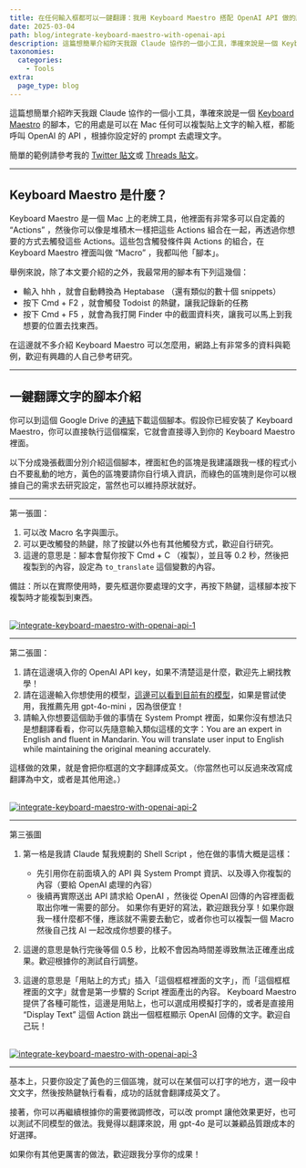 ```yaml
---
title: 在任何輸入框都可以一鍵翻譯：我用 Keyboard Maestro 搭配 OpenAI API 做的腳本
date: 2025-03-04
path: blog/integrate-keyboard-maestro-with-openai-api
description: 這篇想簡單介紹昨天我跟 Claude 協作的一個小工具，準確來說是一個 Keyboard Maestro 的腳本，它的用處是可以在 Mac 任何可以複製貼上文字的輸入框，都能呼叫 OpenAI 的 API ，根據你設定好的 prompt 去處理文字。
taxonomies:
  categories: 
    - Tools
extra:
  page_type: blog
---
```



這篇想簡單介紹昨天我跟 Claude 協作的一個小工具，準確來說是一個 [Keyboard Maestro](https://www.keyboardmaestro.com/main/) 的腳本，它的用處是可以在 Mac 任何可以複製貼上文字的輸入框，都能呼叫 OpenAI 的 API ，根據你設定好的 prompt 去處理文字。

簡單的範例請參考我的 [Twitter 貼文](https://x.com/WuPingJu/status/1896704678119006467)或 [Threads 貼文](https://www.threads.net/@wu_pingju/post/DGwXcfHSKIr?xmt=AQGzBFj0AS-ExZqkOb3qFCF8NoidOnQPTv7BYmcVZ4LGpw)。

---

## Keyboard Maestro 是什麼？

Keyboard Maestro 是一個 Mac 上的老牌工具，他裡面有非常多可以自定義的 “Actions” ，然後你可以像是堆積木一樣把這些 Actions 組合在一起，再透過你想要的方式去觸發這些 Actions。這些包含觸發條件與 Actions 的組合，在 Keyboard Maestro 裡面叫做 “Macro” ，我都叫他「腳本」。

舉例來說，除了本文要介紹的之外，我最常用的腳本有下列這幾個：

- 輸入 hhh ，就會自動轉換為 Heptabase （還有類似的數十個 snippets）
- 按下 Cmd + F2 ，就會觸發 Todoist 的熱鍵，讓我記錄新的任務
- 按下 Cmd + F5 ，就會為我打開 Finder 中的截圖資料夾，讓我可以馬上到我想要的位置去找東西。

在這邊就不多介紹 Keyboard Maestro 可以怎麼用，網路上有非常多的資料與範例，歡迎有興趣的人自己參考研究。

---

## 一鍵翻譯文字的腳本介紹

你可以到這個 Google Drive 的[連結](https://drive.google.com/file/d/1OBmoUWui3eUXDMX5cUbnmHNEpNu3Fcrp/view?usp=sharing)下載這個腳本。假設你已經安裝了 Keyboard Maestro，你可以直接執行這個檔案，它就會直接導入到你的 Keyboard Maestro 裡面。

以下分成幾張截圖分別介紹這個腳本，裡面紅色的區塊是我建議跟我一樣的程式小白不要亂動的地方，黃色的區塊要請你自行填入資訊，而綠色的區塊則是你可以根據自己的需求去研究設定，當然也可以維持原狀就好。

---

第一張圖：

1. 可以改 Macro 名字與圖示。
2. 可以更改觸發的熱鍵，除了按鍵以外也有其他觸發方式，歡迎自行研究。
3. 這邊的意思是：腳本會幫你按下 Cmd + C （複製），並且等 0.2 秒，然後把複製到的內容，設定為 `to_translate` 這個變數的內容。

備註：所以在實際使用時，要先框選你要處理的文字，再按下熱鍵，這樣腳本按下複製時才能複製到東西。

<br>
<a href="https://image-webp.pinchlime.com/CleanShot%202025-03-04%20at%2019.13.17@2x_DToRWf.png" data-fancybox data-caption="integrate-keyboard-maestro-with-openai-api-1">
  <img src="https://image-webp.pinchlime.com/CleanShot%202025-03-04%20at%2019.13.17@2x_DToRWf.png" loading="lazy" alt="integrate-keyboard-maestro-with-openai-api-1" align="center" />
</a>

---

第二張圖：

1. 請在這邊填入你的 OpenAI API key，如果不清楚這是什麼，歡迎先上網找教學！
2. 請在這邊輸入你想使用的模型，[這邊可以看到目前有的模型](https://platform.openai.com/docs/models)，如果是嘗試使用，我推薦先用 gpt-4o-mini ，因為很便宜！
3. 請輸入你想要這個助手做的事情在 System Prompt 裡面，如果你沒有想法只是想翻譯看看，你可以先隨意輸入類似這樣的文字：You are an expert in English and fluent in Mandarin. You will translate user input to English while maintaining the original meaning accurately. 

這樣做的效果，就是會把你框選的文字翻譯成英文。（你當然也可以反過來改寫成翻譯為中文，或者是其他用途。）


<br>
<a href="https://image-webp.pinchlime.com/CleanShot%202025-03-04%20at%2019.20.57@2x_r0hwwP.png" data-fancybox data-caption="integrate-keyboard-maestro-with-openai-api-2">
  <img src="https://image-webp.pinchlime.com/CleanShot%202025-03-04%20at%2019.20.57@2x_r0hwwP.png" loading="lazy" alt="integrate-keyboard-maestro-with-openai-api-2" align="center" />
</a>

---

第三張圖

1. 第一格是我請 Claude 幫我規劃的 Shell Script ，他在做的事情大概是這樣：
   - 先引用你在前面填入的 API 與 System Prompt 資訊、以及導入你複製的內容（要給 OpenAI 處理的內容）
   - 後續再實際送出 API 請求給 OpenAI ，然後從 OpenAI 回傳的內容裡面截取出你唯一需要的部分。
   如果你有更好的寫法，歡迎跟我分享！如果你跟我一樣什麼都不懂，應該就不需要去動它，或者你也可以複製一個 Macro 然後自己找 AI 一起改成你想要的樣子。

2. 這邊的意思是執行完後等個 0.5 秒，比較不會因為時間差導致無法正確產出成果。歡迎根據你的測試自行調整。
3. 這邊的意思是「用貼上的方式」插入「這個框框裡面的文字」，而「這個框框裡面的文字」就會是第一步驟的 Script 裡面產出的內容。 Keyboard Maestro 提供了各種可能性，這邊是用貼上，也可以選成用模擬打字的，或者是直接用 “Display Text” 這個 Action 跳出一個框框顯示 OpenAI 回傳的文字。歡迎自己玩！


<br>
<a href="https://image-webp.pinchlime.com/CleanShot%202025-03-04%20at%2019.24.49@2x_kaZlvQ.png" data-fancybox data-caption="integrate-keyboard-maestro-with-openai-api-3">
  <img src="https://image-webp.pinchlime.com/CleanShot%202025-03-04%20at%2019.24.49@2x_kaZlvQ.png" loading="lazy" alt="integrate-keyboard-maestro-with-openai-api-3" align="center" />
</a>

---

基本上，只要你設定了黃色的三個區塊，就可以在某個可以打字的地方，選一段中文文字，然後按熱鍵執行看看，成功的話就會翻譯成英文了。

接著，你可以再繼續根據你的需要微調修改，可以改 prompt 讓他效果更好，也可以測試不同模型的做法。我覺得以翻譯來說，用 gpt-4o 是可以兼顧品質跟成本的好選擇。

如果你有其他更厲害的做法，歡迎跟我分享你的成果！
